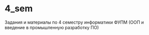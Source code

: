 # 4_sem
Задания и материалы по 4 семестру информатики ФУПМ (ООП и введение в промышленную разработку ПО)
